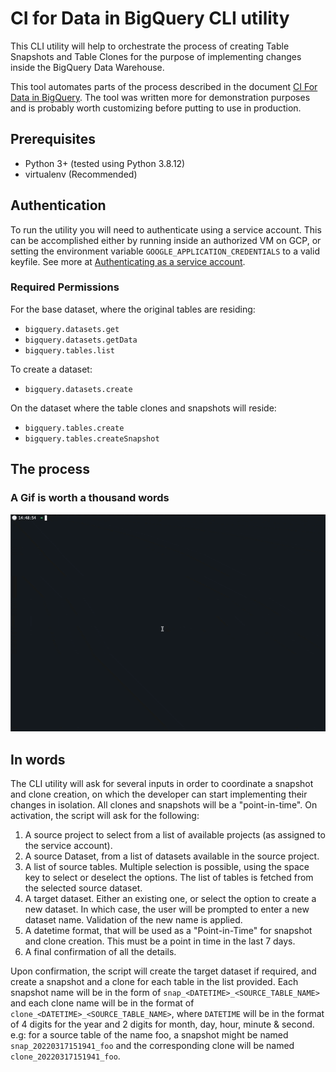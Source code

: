 # CI for Data in BigQuery CLI utility

This CLI utility will help to orchestrate the process of creating Table Snapshots and Table Clones for the purpose of implementing changes inside the BigQuery Data Warehouse.

This tool automates parts of the process described in the document [CI For Data in BigQuery](https://cloud.google.com/architecture/REPLACE_LINK_HERE). The tool was written more for demonstration purposes and is probably worth customizing before putting to use in production.

## Prerequisites
- Python 3+ (tested using Python 3.8.12)
- virtualenv (Recommended)

## Authentication
To run the utility you will need to authenticate using a service account. This can be accomplished either by running inside an authorized VM on GCP, or
setting the environment variable `GOOGLE_APPLICATION_CREDENTIALS` to a valid keyfile. See more
at [Authenticating as a service account](https://cloud.google.com/docs/authentication/production).

### Required Permissions
For the base dataset, where the original tables are residing:
- `bigquery.datasets.get`
- `bigquery.datasets.getData`
- `bigquery.tables.list`

To create a dataset:
- `bigquery.datasets.create`

On the dataset where the table clones and snapshots will reside:
- `bigquery.tables.create`
- `bigquery.tables.createSnapshot`

## The process
### A Gif is worth a thousand words
![Example run](./example-run.gif)

## In words
The CLI utility will ask for several inputs in order to coordinate a snapshot and clone creation, on which the developer can start implementing their changes in isolation. All clones and snapshots will be a "point-in-time".
On activation, the script will ask for the following:
1. A source project to select from a list of available projects (as assigned to the service account).
2. A source Dataset, from a list of datasets available in the source project.
3. A list of source tables. Multiple selection is possible, using the space key to select or deselect the options. The list of tables is fetched from the selected source dataset.
4. A target dataset. Either an existing one, or select the option to create a new dataset. In which case, the user will be prompted to enter a new dataset name. Validation of the new name is applied.
5. A datetime format, that will be used as a "Point-in-Time" for snapshot and clone creation. This must be a point in time in the last 7 days.
6. A final confirmation of all the details.

Upon confirmation, the script will create the target dataset if required, and create a snapshot and a clone for each table in the list provided. Each snapshot name will be in the form of `snap_<DATETIME>_<SOURCE_TABLE_NAME>` and each clone name will be in the format of `clone_<DATETIME>_<SOURCE_TABLE_NAME>`, where `DATETIME` will be in the format of 4 digits for the year and 2 digits for month, day, hour, minute & second.
e.g: for a source table of the name foo, a snapshot might be named `snap_20220317151941_foo` and the corresponding clone will be named `clone_20220317151941_foo`.

